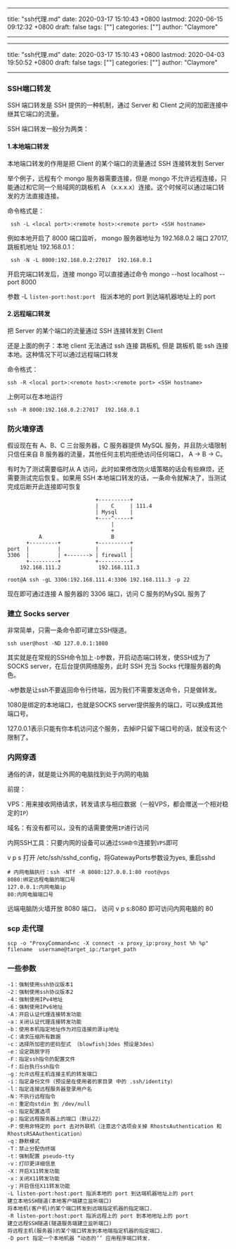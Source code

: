 
---
title: "ssh代理.md"
date: 2020-03-17 15:10:43 +0800
lastmod: 2020-06-15 09:12:32 +0800
draft: false
tags: [""]
categories: [""]
author: "Claymore"

---

---
title: "ssh代理.md"
date: 2020-03-17 15:10:43 +0800
lastmod: 2020-04-03 19:50:52 +0800
draft: false
tags: [""]
categories: [""]
author: "Claymore"

---
### SSH端口转发

SSH 端口转发是 SSH 提供的一种机制，通过 Server 和 Client 之间的加密连接中继其它端口的流量。

SSH 端口转发一般分为两类：

#### 1.本地端口转发

本地端口转发的作用是把 Client 的某个端口的流量通过 SSH 连接转发到 Server

举个例子，远程有个 mongo 服务器需要连接，但是 mongo 不允许远程连接，只能通过和它同一个局域网的跳板机 A （x.x.x.x）连接。这个时候可以通过端口转发的方法直接连接。

命令格式是：

```text
 ssh -L <local port>:<remote host>:<remote port> <SSH hostname>
```

例如本地开启了 8000 端口监听， mongo 服务器地址为 192.168.0.2 端口 27017, 跳板机地址 192.168.0.1：

```text
 ssh -N -L 8000:192.168.0.2:27017  192.168.0.1 
```

开启完端口转发后，连接 mongo 可以直接通过命令 mongo --host localhost --port 8000

参数 -L `listen-port:host:port ` 指派本地的 port 到达端机器地址上的 port



#### 2.远程端口转发

把 Server 的某个端口的流量通过 SSH 连接转发到 Client 

还是上面的例子：本地 client 无法通过 ssh 连接 跳板机, 但是 跳板机 能 ssh 连接本地。这种情况下可以通过远程端口转发

命令格式：

```text
ssh -R <local port>:<remote host>:<remote port> <SSH hostname>
```

上例可以在本地运行

```text
ssh -R 8000:192.168.0.2:27017  192.168.0.1
```



### 防火墙穿透

假设现在有 A、B、C 三台服务器，C 服务器提供 MySQL 服务，并且防火墙限制只信任来自 B 服务器的流量，其他任何主机均拒绝访问任何端口， A -> B -> C。

有时为了测试需要临时从 A 访问，此时如果修改防火墙策略的话会有些麻烦，还需要测试完后恢复。如果用 SSH 本地端口转发的话，一条命令就解决了，当测试完成后断开此连接即可恢复

```
                            +----------+
                            |    C     | 111.4
                            | Mysql    |
                            +----^-----+
                                 |
                                 +
          A                      B
      +---------+           +----------+
port  |         |           |          |
3306  |         | +-------> | firewall |
      +---------+           +----------+
    192.168.111.2            192.168.111.3
```

`root@A ssh -gL 3306:192.168.111.4:3306 192.168.111.3 -p 22`

现在即可通过连接 A 服务器的 3306 端口，访问 C 服务的MySQL 服务了



### 建立 Socks server

非常简单，只需一条命令即可建立SSH隧道。

```
ssh user@host -ND 127.0.0.1:1080
```

其实就是在常规的SSH命令加上`-D`参数，开启动态端口转发，使SSH成为了SOCKS server，在后台提供网络服务，此时 SSH 充当 Socks 代理服务器的角色。

`-N`参数是让ssh不要返回命令行终端，因为我们不需要发送命令，只是做转发。

1080是绑定的本地端口，也就是SOCKS server提供服务的端口，可以换成其他端口号。

127.0.0.1表示只能有你本机访问这个服务，去掉IP只留下端口号的话，就没有这个限制了。



### 内网穿透

通俗的讲，就是能让外网的电脑找到处于内网的电脑

前提：

VPS：用来接收网络请求，转发请求与相应数据（一般VPS，都会赠送一个相对稳定的`IP`）

域名：有没有都可以，没有的话需要使用`IP`进行访问

内网SSH工具：只要内网的设备可以通过`SSH命令`连接到`VPS`即可

v p s 打开 /etc/ssh/sshd_config，将GatewayPorts参数设为yes, 重启sshd

```
# 内网电脑执行：ssh -NTf -R 8080:127.0.0.1:80 root@vps
8080:绑定远程电脑的端口号
127.0.0.1:内网电脑ip
80:内网电脑端口号
```

远端电脑防火墙开放 8080 端口， 访问 v p s:8080 即可访问内网电脑的 80



### scp 走代理

```shell
scp -o "ProxyCommand=nc -X connect -x proxy_ip:proxy_host %h %p"  filename  username@target_ip:/target_path
```



### 一些参数

```
-1：强制使用ssh协议版本1
-2：强制使用ssh协议版本2
-4：强制使用IPv4地址
-6：强制使用IPv6地址
-A：开启认证代理连接转发功能
-a：关闭认证代理连接转发功能
-b：使用本机指定地址作为对应连接的源ip地址
-C：请求压缩所有数据
-c：选择所加密的密码型式 （blowfish|3des 预设是3des）
-e：设定跳脱字符
-F：指定ssh指令的配置文件
-f：后台执行ssh指令
-g：允许远程主机连接主机的转发端口
-i：指定身份文件（预设是在使用者的家目录 中的 .ssh/identity）
-l：指定连接远程服务器登录用户名
-N：不执行远程指令
-n：重定向stdin 到 /dev/null
-o：指定配置选项
-p：指定远程服务器上的端口（默认22）
-P：使用非特定的 port 去对外联机（注意这个选项会关掉 RhostsAuthentication 和 RhostsRSAAuthentication）
-q：静默模式
-T：禁止分配伪终端
-t：强制配置 pseudo-tty
-v：打印更详细信息
-X：开启X11转发功能
-x：关闭X11转发功能
-y：开启信任X11转发功能
-L listen-port:host:port 指派本地的 port 到达端机器地址上的 port
建立本地SSH隧道(本地客户端建立监听端口)
将本地机(客户机)的某个端口转发到远端指定机器的指定端口.
-R listen-port:host:port 指派远程上的 port 到本地地址上的 port
建立远程SSH隧道(隧道服务端建立监听端口)
将远程主机(服务器)的某个端口转发到本地端指定机器的指定端口.
-D port 指定一个本地机器 “动态的’’ 应用程序端口转发.
```

